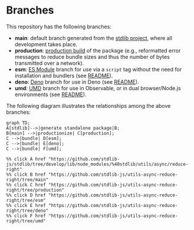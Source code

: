 <!--

@license Apache-2.0

Copyright (c) 2022 The Stdlib Authors.

Licensed under the Apache License, Version 2.0 (the "License");
you may not use this file except in compliance with the License.
You may obtain a copy of the License at

    http://www.apache.org/licenses/LICENSE-2.0

Unless required by applicable law or agreed to in writing, software
distributed under the License is distributed on an "AS IS" BASIS,
WITHOUT WARRANTIES OR CONDITIONS OF ANY KIND, either express or implied.
See the License for the specific language governing permissions and
limitations under the License.

-->

# Branches

This repository has the following branches:

-   **main**: default branch generated from the [stdlib project][stdlib-url], where all development takes place.
-   **production**: [production build][production-url] of the package (e.g., reformatted error messages to reduce bundle sizes and thus the number of bytes transmitted over a network).
-   **esm**: [ES Module][esm-url] branch for use via a `script` tag without the need for installation and bundlers (see [README][esm-readme]).
-   **deno**: [Deno][deno-url] branch for use in Deno (see [README][deno-readme]).
-   **umd**: [UMD][umd-url] branch for use in Observable, or in dual browser/Node.js environments (see [README][umd-readme]).

The following diagram illustrates the relationships among the above branches:

```mermaid
graph TD;
A[stdlib]-->|generate standalone package|B;
B[main] -->|productionize| C[production];
C -->|bundle| D[esm];
C -->|bundle| E[deno];
C -->|bundle| F[umd];

%% click A href "https://github.com/stdlib-js/stdlib/tree/develop/lib/node_modules/%40stdlib/utils/async/reduce-right"
%% click B href "https://github.com/stdlib-js/utils-async-reduce-right/tree/main"
%% click C href "https://github.com/stdlib-js/utils-async-reduce-right/tree/production"
%% click D href "https://github.com/stdlib-js/utils-async-reduce-right/tree/esm"
%% click E href "https://github.com/stdlib-js/utils-async-reduce-right/tree/deno"
%% click F href "https://github.com/stdlib-js/utils-async-reduce-right/tree/umd"
```

[stdlib-url]: https://github.com/stdlib-js/stdlib/tree/develop/lib/node_modules/%40stdlib/utils/async/reduce-right
[production-url]: https://github.com/stdlib-js/utils-async-reduce-right/tree/production
[deno-url]: https://github.com/stdlib-js/utils-async-reduce-right/tree/deno
[deno-readme]: https://github.com/stdlib-js/utils-async-reduce-right/blob/deno/README.md
[umd-url]: https://github.com/stdlib-js/utils-async-reduce-right/tree/umd
[umd-readme]: https://github.com/stdlib-js/utils-async-reduce-right/blob/umd/README.md
[esm-url]: https://github.com/stdlib-js/utils-async-reduce-right/tree/esm
[esm-readme]: https://github.com/stdlib-js/utils-async-reduce-right/blob/esm/README.md